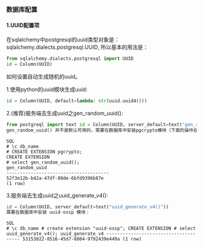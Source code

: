 ### 数据库配置
#### 1.UUID配置项
在sqlalchemy中postgresql的uuid类型对象是： sqlalchemy.dialects.postgresql.UUID, 所以基本的用法是：
```python
from sqlalchemy.dialects.postgresql import UUID
id = Column(UUID)
```
如何设置自动生成随机的uuid。

1.使用python的uuid模块生成uuid:
``` python
id = Column(UUID, default=lambda: str(uuid.uuid4()))
```
2.(推荐)服务端去生成uuid之gen_random_uuid():
``` python
from postgreql import text id = Column(UUID, server_default=text("gen_random_uuid()"))
gen_random_uuid() 并不是默认可用的，需要在数据库中安装pgcrypto模块（下面的操作在 postgresql 数据库控制台中操作）
```

```
SQL
# \c db_name
# CREATE EXTENSION pgcrypto;
CREATE EXTENSION
# select gen_random_uuid();
gen_random_uuid
--------------------------------------
52f3e12b-b42a-47df-80de-6bfd9396b87e
(1 row)
```
3.服务端去生成uuid之uuid_generate_v4():

``` python
id = Column(UUID, server_default=text("uuid_generate_v4()"))
需要在数据库中安装 uuid-ossp 模块：
```

```
SQL
# \c db_name # create extension "uuid-ossp"; CREATE EXTENSION # select uuid_generate_v4(); uuid_generate_v4 -------------------------------------- 53153822-8516-45d7-8804-9792439e449a (1 row)
```

